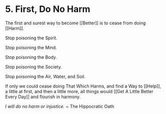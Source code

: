 # 5. First, Do No Harm
The first and surest way to become [[Better]] is to cease from doing [[Harm]]. 

Stop poisoning the Spirit. 

Stop poisoning the Mind. 

Stop poisoning the Body. 

Stop poisoning the Society. 

Stop poisoning the Air, Water, and Soil. 

If only we could cease doing That Which Harms, and find a Way to [[Help]], a little at first, and then a little more, all things would [[Get A Little Better Every Day]] and flourish in harmony. 

_I will do no harm or injustice._ ~ The Hippocratic Oath
